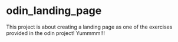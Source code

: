 # odin_landing_page
This project is about creating a landing page as one of the exercises provided in the odin project! Yummmm!!!
